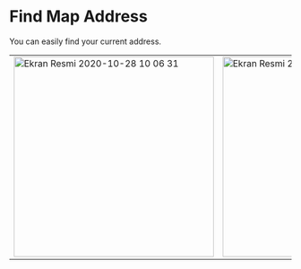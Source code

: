 # Find Map Address
 You can easily find your current address.
 <table>
   <tr>
     <td ><img width="357" alt="Ekran Resmi 2020-10-28 10 06 31" src="https://user-images.githubusercontent.com/28242890/117122171-4476b380-ad9e-11eb-9716-92e06f729670.png">
     <td ><img width="357" alt="Ekran Resmi 2020-10-28 10 06 31" src="https://user-images.githubusercontent.com/28242890/117122179-46d90d80-ad9e-11eb-9489-70e7e16a3394.png">

 </td>
     <td width="30">
 </td>
     <td><img width="357" alt="Ekran Resmi 2020-10-28 10 06 41" src="https://user-images.githubusercontent.com/28242890/117122179-46d90d80-ad9e-11eb-9489-70e7e16a3394.png">
     <td><img width="357" alt="Ekran Resmi 2020-10-28 10 06 41" src="https://user-images.githubusercontent.com/28242890/117122181-480a3a80-ad9e-11eb-9263-56de7c4287b3.png">
 </td>
 </td>
     <td><img width="357" alt="Ekran Resmi 2020-10-28 10 06 41" src="https://user-images.githubusercontent.com/28242890/117122181-480a3a80-ad9e-11eb-9263-56de7c4287b3.png">
     <td><img width="357" alt="Ekran Resmi 2020-10-28 10 06 41" src="https://user-images.githubusercontent.com/28242890/117122171-4476b380-ad9e-11eb-9716-92e06f729670.png">
 </td>
   </tr>
